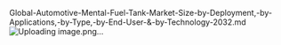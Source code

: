 Global-Automotive-Mental-Fuel-Tank-Market-Size-by-Deployment,-by-Applications,-by-Type,-by-End-User-&-by-Technology-2032.md
![Uploading image.png…]()
